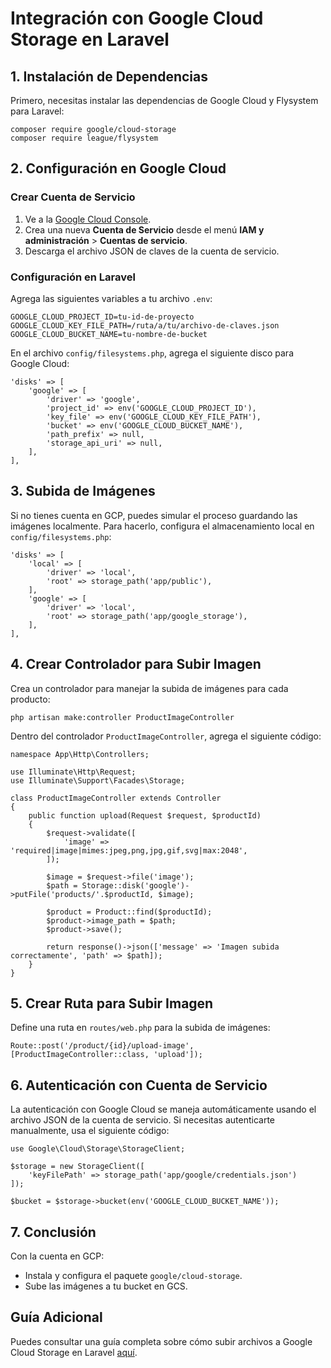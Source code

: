 # Integración con Google Cloud Storage en Laravel

## 1. Instalación de Dependencias

Primero, necesitas instalar las dependencias de Google Cloud y Flysystem para Laravel:

```
composer require google/cloud-storage
composer require league/flysystem
```

## 2. Configuración en Google Cloud

### Crear Cuenta de Servicio

1. Ve a la [Google Cloud Console](https://console.cloud.google.com/).
2. Crea una nueva **Cuenta de Servicio** desde el menú **IAM y administración** > **Cuentas de servicio**.
3. Descarga el archivo JSON de claves de la cuenta de servicio.

### Configuración en Laravel

Agrega las siguientes variables a tu archivo `.env`:

```
GOOGLE_CLOUD_PROJECT_ID=tu-id-de-proyecto
GOOGLE_CLOUD_KEY_FILE_PATH=/ruta/a/tu/archivo-de-claves.json
GOOGLE_CLOUD_BUCKET_NAME=tu-nombre-de-bucket
```

En el archivo `config/filesystems.php`, agrega el siguiente disco para Google Cloud:

```
'disks' => [
    'google' => [
        'driver' => 'google',
        'project_id' => env('GOOGLE_CLOUD_PROJECT_ID'),
        'key_file' => env('GOOGLE_CLOUD_KEY_FILE_PATH'),
        'bucket' => env('GOOGLE_CLOUD_BUCKET_NAME'),
        'path_prefix' => null,
        'storage_api_uri' => null,
    ],
],
```

## 3. Subida de Imágenes

Si no tienes cuenta en GCP, puedes simular el proceso guardando las imágenes localmente. Para hacerlo, configura el almacenamiento local en `config/filesystems.php`:

```
'disks' => [
    'local' => [
        'driver' => 'local',
        'root' => storage_path('app/public'),
    ],
    'google' => [
        'driver' => 'local',
        'root' => storage_path('app/google_storage'),
    ],
],
```

## 4. Crear Controlador para Subir Imagen

Crea un controlador para manejar la subida de imágenes para cada producto:

```
php artisan make:controller ProductImageController
```

Dentro del controlador `ProductImageController`, agrega el siguiente código:

```
namespace App\Http\Controllers;

use Illuminate\Http\Request;
use Illuminate\Support\Facades\Storage;

class ProductImageController extends Controller
{
    public function upload(Request $request, $productId)
    {
        $request->validate([
            'image' => 'required|image|mimes:jpeg,png,jpg,gif,svg|max:2048',
        ]);

        $image = $request->file('image');
        $path = Storage::disk('google')->putFile('products/'.$productId, $image);

        $product = Product::find($productId);
        $product->image_path = $path;
        $product->save();

        return response()->json(['message' => 'Imagen subida correctamente', 'path' => $path]);
    }
}
```

## 5. Crear Ruta para Subir Imagen

Define una ruta en `routes/web.php` para la subida de imágenes:

```
Route::post('/product/{id}/upload-image', [ProductImageController::class, 'upload']);
```

## 6. Autenticación con Cuenta de Servicio

La autenticación con Google Cloud se maneja automáticamente usando el archivo JSON de la cuenta de servicio. Si necesitas autenticarte manualmente, usa el siguiente código:

```
use Google\Cloud\Storage\StorageClient;

$storage = new StorageClient([
    'keyFilePath' => storage_path('app/google/credentials.json')
]);

$bucket = $storage->bucket(env('GOOGLE_CLOUD_BUCKET_NAME'));
```

## 7. Conclusión

Con la cuenta en GCP:

- Instala y configura el paquete `google/cloud-storage`.
- Sube las imágenes a tu bucket en GCS.


## Guía Adicional

Puedes consultar una guía completa sobre cómo subir archivos a Google Cloud Storage en Laravel [aquí](https://dev.to/iankumu/how-to-upload-filesimages-to-google-cloud-storage-in-laravel-4nf3).